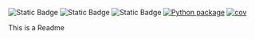 ![Static Badge](https://img.shields.io/badge/language-python-ffd343) ![Static Badge](https://img.shields.io/badge/license-GNU%20AGPLv3-c22147) ![Static Badge](https://img.shields.io/badge/platform-linux-e56d00) [![Python package](https://github.com/Charlie-Eastin/CSC510-Team-57/actions/workflows/main.yml/badge.svg)](https://github.com/Charlie-Eastin/CSC510-Team-57/actions/workflows/main.yml) [![cov](https://Charlie-Eastin.github.io/CSC510-Team-57/badges/coverage.svg)](https://github.com/Charlie-Eastin/CSC510-Team-57/actions)

This is a Readme
